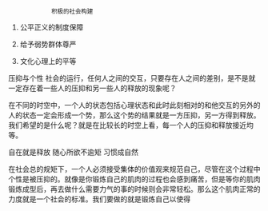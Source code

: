 				积极的社会构建

1. 公平正义的制度保障




2. 给予弱势群体尊严


3. 文化心理上的平等


压抑与个性
社会的运行，任何人之间的交互，只要存在人之间的差别，是不是就一定存在着一些人的压抑和另一些人的释放的现象呢？

在不同的时空中，一个人的状态包括心理状态和此时此刻相对的和他交互的另外的人的状态一定会形成一个势，那么这个势的结果就是一方压抑，另一方得到释放。我们希望的是什么呢？就是在比较长的时空上看，每一个人的压抑和释放接近均等。



自在就是释放
随心所欲不逾矩
习惯成自然

在社会总的规矩下，一个人必须接受集体的价值观来规范自己，尽管在这个过程中个性是被压抑的。就像是你锻炼自己的肌肉的过程也会感到痛苦，但是等你的肌肉锻炼成型后，再去做什么需要力气的事的时候则会非常轻松。那么这个肌肉正常的力度就是一个社会的标准。我们要做的就是锻炼自己以使得



